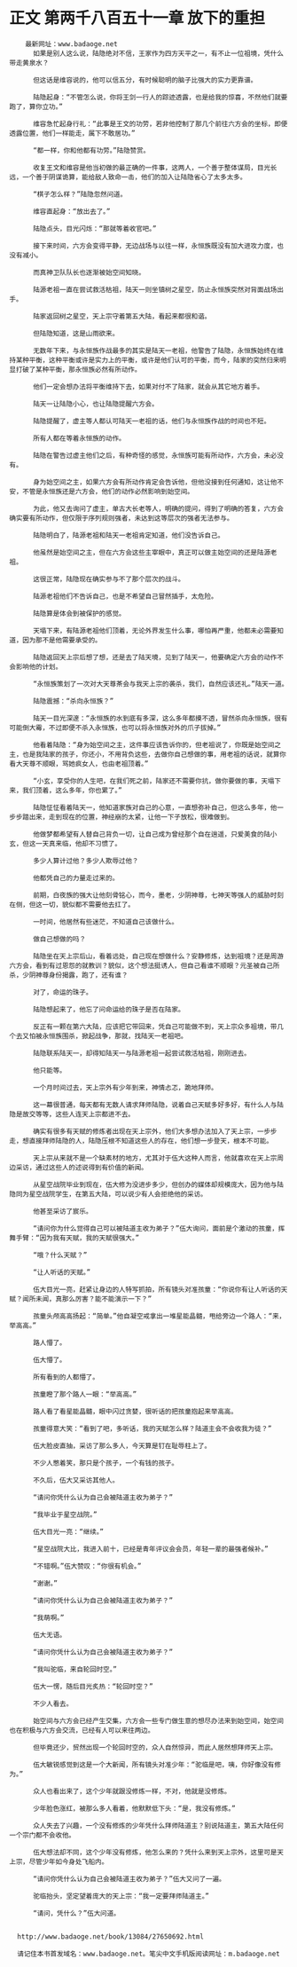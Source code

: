 # 正文 第两千八百五十一章 放下的重担
        最新网址：www.badaoge.net
          如果是别人这么说，陆隐绝对不信，王家作为四方天平之一，有不止一位祖境，凭什么带走黄泉水？
      
          但这话是维容说的，他可以信五分，有时候聪明的脑子比强大的实力更靠谱。
      
          陆隐起身：“不管怎么说，你将王剑一行人的踪迹透露，也是给我的惊喜，不然他们就要跑了，算你立功。”
      
          维容急忙起身行礼：“此事是王文的功劳，若非他控制了那几个前往六方会的坐标，即便透露位置，他们一样能走，属下不敢居功。”
      
          “都一样，你和他都有功劳。”陆隐赞赏。
      
          收复王文和维容是他当初做的最正确的一件事，这两人，一个善于整体谋局，目光长远，一个善于阴谋诡算，能给敌人致命一击，他们的加入让陆隐省心了太多太多。
      
          “棋子怎么样？”陆隐忽然问道。
      
          维容直起身：“放出去了。”
      
          陆隐点头，目光闪烁：“那就等着收官吧。”
      
          接下来时间，六方会变得平静，无边战场与以往一样，永恒族既没有加大进攻力度，也没有减小。
      
          而真神卫队队长也逐渐被始空间知晓。
      
          陆源老祖一直在尝试救活枯祖，陆天一则坐镇树之星空，防止永恒族突然对背面战场出手。
      
          陆家返回树之星空，天上宗守着第五大陆，看起来都很和谐。
      
          但陆隐知道，这是山雨欲来。
      
          无数年下来，与永恒族作战最多的其实是陆天一老祖，他警告了陆隐，永恒族始终在维持某种平衡，这种平衡或许是实力上的平衡，或许是他们认可的平衡，而今，陆家的突然归来明显打破了某种平衡，那永恒族必然有所动作。
      
          他们一定会想办法将平衡维持下去，如果对付不了陆家，就会从其它地方着手。
      
          陆天一让陆隐小心，也让陆隐提醒六方会。
      
          陆隐提醒了，虚主等人都认可陆天一老祖的话，他们与永恒族作战的时间也不短。
      
          所有人都在等着永恒族的动作。
      
          陆隐在警告过虚主他们之后，有种奇怪的感觉，永恒族可能有所动作，六方会，未必没有。
      
          身为始空间之主，如果六方会有所动作肯定会告诉他，但他没接到任何通知，这让他不安，不管是永恒族还是六方会，他们的动作必然影响到始空间。
      
          为此，他又去询问了虚主，单古大长老等人，明确的提问，得到了明确的答复，六方会确实要有所动作，但仅限于序列规则强者，未达到这等层次的强者无法参与。
      
          陆隐明白了，陆源老祖和陆天一老祖肯定知道，他们没告诉自己。
      
          他虽然是始空间之主，但在六方会这些主宰眼中，真正可以做主始空间的还是陆源老祖。
      
          这很正常，陆隐现在确实参与不了那个层次的战斗。
      
          陆源老祖他们不告诉自己，也是不希望自己冒然插手，太危险。
      
          陆隐算是体会到被保护的感觉。
      
          天塌下来，有陆源老祖他们顶着，无论外界发生什么事，哪怕再严重，他都未必需要知道，因为那不是他需要承受的。
      
          陆隐返回天上宗后想了想，还是去了陆天境，见到了陆天一，他要确定六方会的动作不会影响他的计划。
      
          “永恒族策划了一次对大天尊茶会与我天上宗的袭杀，我们，自然应该还礼。”陆天一道。
      
          陆隐震撼：“杀向永恒族？”
      
          陆天一目光深邃：“永恒族的水到底有多深，这么多年都摸不透，冒然杀向永恒族，很有可能倒大霉，不过即便不杀入永恒族，也可以将永恒族对外的爪子拔掉。”
      
          他看着陆隐：“身为始空间之主，这件事应该告诉你的，但老祖说了，你既是始空间之主，也是我陆家的孩子，你还小，不用背负这些，去做你自己想做的事，用老祖的话说，就算你看大天尊不顺眼，骂她疯女人，也由老祖顶着。”
      
          “小玄，享受你的人生吧，在我们死之前，陆家还不需要你抗，做你要做的事，天塌下来，我们顶着，这么多年，你也累了。”
      
          陆隐怔怔看着陆天一，他知道家族对自己的心意，一直想弥补自己，但这么多年，他一步步踏出来，走到现在的位置，神经崩的太紧，让他一下子放松，很难做到。
      
          他做梦都希望有人替自己背负一切，让自己成为曾经那个自在逍遥，只爱美食的陆小玄，但这一天真来临，他却不习惯了。
      
          多少人算计过他？多少人欺辱过他？
      
          他都凭自己的力量走过来的。
      
          前期，白夜族的强大让他刻骨铭心，而今，墨老，少阴神尊，七神天等强人的威胁时刻在侧，但这一切，貌似都不需要他去扛了。
      
          一时间，他居然有些迷茫，不知道自己该做什么。
      
          做自己想做的吗？
      
          陆隐坐在天上宗后山，看着远处，自己现在想做什么？安静修炼，达到祖境？还是周游六方会，看到有过恩怨的就教训？貌似，这个想法挺诱人，但自己看谁不顺眼？元圣被自己所杀，少阴神尊身份揭露，跑了，还有谁？
      
          对了，命运的珠子。
      
          陆隐想起来了，他忘了问命运给的珠子是否在陆家。
      
          反正有一颗在第六大陆，应该把它带回来，凭自己可能做不到，天上宗众多祖境，带几个去又怕被永恒族围杀，掀起战争，那就，找陆天一老祖吧。
      
          陆隐联系陆天一，却得知陆天一与陆源老祖一起尝试救活枯祖，刚刚进去。
      
          他只能等。
      
          一个月时间过去，天上宗外有少年到来，神情忐忑，跪地拜师。
      
          这一幕很普通，每天都有无数人请求拜师陆隐，说着自己天赋多好多好，有什么人与陆隐是故交等等，这些人连天上宗都进不去。
      
          确实有很多有天赋的修炼者出现在天上宗外，他们大多想办法加入了天上宗，一步步走，想直接拜师陆隐的人，陆隐压根不知道这些人的存在，他们想一步登天，根本不可能。
      
          天上宗从来就不是一个缺素材的地方，尤其对于伍大这种人而言，他就喜欢在天上宗周边采访，通过这些人的述说得到有价值的新闻。
      
          从星空战院毕业到现在，伍大修为没进步多少，但创办的媒体却规模庞大，因为他与陆隐同为星空战院学生，在第五大陆，可以说少有人会拒绝他的采访。
      
          他甚至采访了宸乐。
      
          “请问你为什么觉得自己可以被陆道主收为弟子？”伍大询问，面前是个激动的孩童，挥舞手臂：“因为我有天赋，我的天赋很强大。”
      
          “哦？什么天赋？”
      
          “让人听话的天赋。”
      
          伍大目光一亮，赶紧让身边的人特写抓拍，所有镜头对准孩童：“你说你有让人听话的天赋？闻所未闻，真那么厉害？能不能演示一下？”
      
          孩童头颅高高扬起：“简单。”他自凝空戒拿出一堆星能晶髓，甩给旁边一个路人：“来，举高高。”
      
          路人懵了。
      
          伍大懵了。
      
          所有看到的人都懵了。
      
          孩童瞪了那个路人一眼：“举高高。”
      
          路人看了看星能晶髓，眼中闪过贪婪，很听话的把孩童抱起来举高高。
      
          孩童得意大笑：“看到了吧，多听话，我的天赋怎么样？陆道主会不会收我为徒？”
      
          伍大脸皮直抽，采访了那么多人，今天算是钉在耻辱柱上了。
      
          不少人憋着笑，那只是个孩子，一个有钱的孩子。
      
          不久后，伍大又采访其他人。
      
          “请问你凭什么认为自己会被陆道主收为弟子？”
      
          “我毕业于星空战院。”
      
          伍大目光一亮：“继续。”
      
          “星空战院大比，我进入前十，已经是青年评议会会员，年轻一辈的最强者候补。”
      
          “不错啊。”伍大赞叹：“你很有机会。”
      
          “谢谢。”
      
          “请问你凭什么认为自己会被陆道主收为弟子？”
      
          “我萌啊。”
      
          伍大无语。
      
          “请问你凭什么认为自己会被陆道主收为弟子？”
      
          “我叫驼临，来自轮回时空。”
      
          伍大一愣，随后目光炙热：“轮回时空？”
      
          不少人看去。
      
          始空间与六方会已经产生交集，六方会一些专门做生意的想尽办法来到始空间，始空间也在积极与六方会交流，已经有人可以来往两边。
      
          但毕竟还少，贸然出现一个轮回时空的，众人自然惊异，而此人居然想拜师天上宗。
      
          伍大敏锐感觉到这是一个大新闻，所有镜头对准少年：“驼临是吧，咦，你好像没有修为。”
      
          众人也看出来了，这个少年就跟没修炼一样，不对，他就是没修炼。
      
          少年脸色涨红，被那么多人看着，他默默低下头：“是，我没有修炼。”
      
          众人失去了兴趣，一个没有修炼的少年凭什么拜师陆道主？别说陆道主，第五大陆任何一个宗门都不会收他。
      
          伍大想法却不同，这个少年没有修炼，他怎么来的？凭什么来到天上宗外，这里可是天上宗，尽管少年如今身处飞船内。
      
          “请问你凭什么认为自己会被陆道主收为弟子？”伍大又问了一遍。
      
          驼临抬头，坚定望着庞大的天上宗：“我一定要拜师陆道主。”
      
          “请问，凭什么？”伍大问道。
      
      
      http://www.badaoge.net/book/13084/27650692.html
      
      请记住本书首发域名：www.badaoge.net。笔尖中文手机版阅读网址：m.badaoge.net